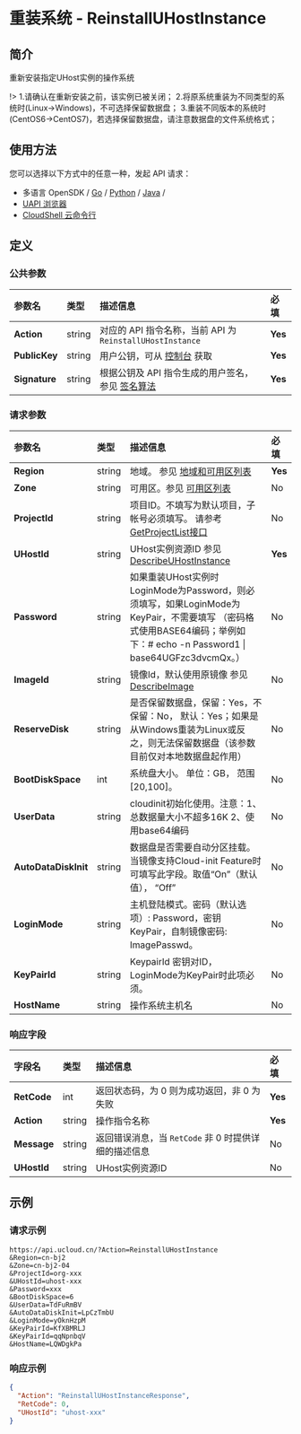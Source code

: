 # 重装系统 - ReinstallUHostInstance

## 简介

重新安装指定UHost实例的操作系统



!> 1.请确认在重新安装之前，该实例已被关闭； 2.将原系统重装为不同类型的系统时(Linux-&gt;Windows)，不可选择保留数据盘； 3.重装不同版本的系统时(CentOS6-&gt;CentOS7)，若选择保留数据盘，请注意数据盘的文件系统格式；


## 使用方法

您可以选择以下方式中的任意一种，发起 API 请求：
- 多语言 OpenSDK / [Go](https://github.com/ucloud/ucloud-sdk-go) / [Python](https://github.com/ucloud/ucloud-sdk-python3) / [Java](https://github.com/ucloud/ucloud-sdk-java) /
- [UAPI 浏览器](https://console.ucloud.cn/uapi/detail?id=ReinstallUHostInstance)
- [CloudShell 云命令行](https://shell.ucloud.cn/)


## 定义

### 公共参数

| 参数名 | 类型 | 描述信息 | 必填 |
|:---|:---|:---|:---|
| **Action**     | string  | 对应的 API 指令名称，当前 API 为 `ReinstallUHostInstance`                        | **Yes** |
| **PublicKey**  | string  | 用户公钥，可从 [控制台](https://console.ucloud.cn/uapi/apikey) 获取                                             | **Yes** |
| **Signature**  | string  | 根据公钥及 API 指令生成的用户签名，参见 [签名算法](api/summary/signature.md)  | **Yes** |

### 请求参数

| 参数名 | 类型 | 描述信息 | 必填 |
|:---|:---|:---|:---|
| **Region** | string | 地域。 参见 [地域和可用区列表](https://docs.ucloud.cn/api/summary/regionlist) |**Yes**|
| **Zone** | string | 可用区。参见 [可用区列表](https://docs.ucloud.cn/api/summary/regionlist) |No|
| **ProjectId** | string | 项目ID。不填写为默认项目，子帐号必须填写。 请参考[GetProjectList接口](https://docs.ucloud.cn/api/summary/get_project_list) |No|
| **UHostId** | string | UHost实例资源ID 参见 [DescribeUHostInstance](api/uhost-api/describe_uhost_instance) |**Yes**|
| **Password** | string | 如果重装UHost实例时LoginMode为Password，则必须填写，如果LoginMode为KeyPair，不需要填写 （密码格式使用BASE64编码；举例如下：# echo -n Password1 \| base64UGFzc3dvcmQx。） |No|
| **ImageId** | string | 镜像Id，默认使用原镜像 参见 [DescribeImage](api/uhost-api/describe_image) |No|
| **ReserveDisk** | string | 是否保留数据盘，保留：Yes，不保留：No， 默认：Yes；如果是从Windows重装为Linux或反之，则无法保留数据盘（该参数目前仅对本地数据盘起作用） |No|
| **BootDiskSpace** | int | 系统盘大小。 单位：GB， 范围[20,100]。 |No|
| **UserData** | string | cloudinit初始化使用。注意：1、总数据量大小不超多16K 2、使用base64编码 |No|
| **AutoDataDiskInit** | string | 数据盘是否需要自动分区挂载。当镜像支持Cloud-init Feature时可填写此字段。取值“On”（默认值）， “Off” |No|
| **LoginMode** | string | 主机登陆模式。密码（默认选项）: Password，密钥 KeyPair，自制镜像密码: ImagePasswd。 |No|
| **KeyPairId** | string | KeypairId 密钥对ID，LoginMode为KeyPair时此项必须。 |No|
| **HostName** | string | 操作系统主机名 |No|

### 响应字段

| 字段名 | 类型 | 描述信息 | 必填 |
|:---|:---|:---|:---|
| **RetCode** | int | 返回状态码，为 0 则为成功返回，非 0 为失败 |**Yes**|
| **Action** | string | 操作指令名称 |**Yes**|
| **Message** | string | 返回错误消息，当 `RetCode` 非 0 时提供详细的描述信息 |No|
| **UHostId** | string | UHost实例资源ID |No|




## 示例

### 请求示例
    
```
https://api.ucloud.cn/?Action=ReinstallUHostInstance
&Region=cn-bj2
&Zone=cn-bj2-04
&ProjectId=org-xxx
&UHostId=uhost-xxx
&Password=xxx
&BootDiskSpace=6
&UserData=TdFuRmBV
&AutoDataDiskInit=LpCzTmbU
&LoginMode=yOknHzpM
&KeyPairId=KfXBMRLJ
&KeyPairId=qqNpnbqV
&HostName=LQWDgkPa
```

### 响应示例
    
```json
{
  "Action": "ReinstallUHostInstanceResponse",
  "RetCode": 0,
  "UHostId": "uhost-xxx"
}
```





